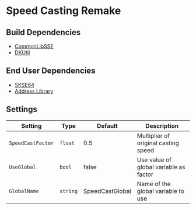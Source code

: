 # Speed Casting Remake

## Build Dependencies
* [CommonLibSSE](https://github.com/Ryan-rsm-McKenzie/CommonLibSSE)
* [DKUtil](https://github.com/gottyduke/DKUtil)

## End User Dependencies
* [SKSE64](https://skse.silverlock.org/)
* [Address Library](https://www.nexusmods.com/skyrimspecialedition/mods/32444)  

## Settings
Setting | Type | Default | Description
--- | --- | --- | ---
`SpeedCastFactor` | `float` | 0.5 | Multiplier of original casting speed
`UseGlobal` | `bool` | false | Use value of global variable as factor
`GlobalName` | `string` | SpeedCastGlobal | Name of the global variable to use